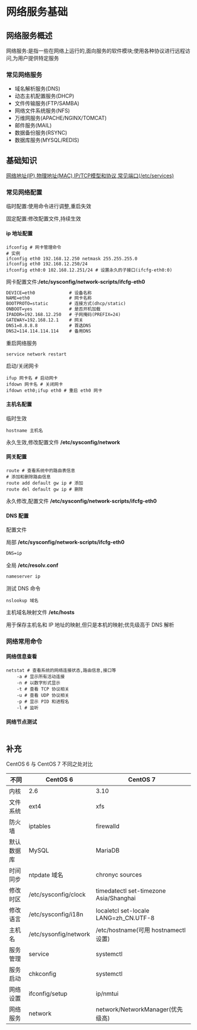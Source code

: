 # 网络服务基础

## 网络服务概述

网络服务:是指一些在网络上运行的,面向服务的软件模块;使用各种协议进行远程访问,为用户提供特定服务

### 常见网络服务

* 域名解析服务(DNS)
* 动态主机配置服务(DHCP)
* 文件传输服务(FTP/SAMBA)
* 网络文件系统服务(NFS)
* 万维网服务(APACHE/NGINX/TOMCAT)
* 邮件服务(MAIL)
* 数据备份服务(RSYNC)
* 数据库服务(MYSQL/REDIS)

## 基础知识

[网络地址(IP),物理地址(MAC),IP/TCP模型和协议,常见端口(/etc/services)](/运维基础学习日志/20-9-07TCPIP模型和网络通信原理.md)

### 常见网络配置

临时配置:使用命令进行调整,重启失效

固定配置:修改配置文件,持续生效

#### ip 地址配置

```shell
ifconfig # 网卡管理命令
# 实例
ifconfig eth0 192.168.12.250 netmask 255.255.255.0
ifconfig eth0 192.168.12.250/24
ifconfig eth0:0 102.168.12.251/24 # 设置永久的子接口(ifcfg-eth0:0)
```

网卡配置文件:**/etc/sysconfig/network-scripts/ifcfg-eth0**

```txt
DEVICE=eth0             # 设备名称
NAME=eth0               # 网卡名称
BOOTPROTO=static        # 连接方式(dhcp/static)
ONBOOT=yes              # 是否开机加载
IPADDR=192.168.12.250   # 子网掩码(PREFIX=24)
GATEWAY=192.168.12.1    # 网关
DNS1=8.8.8.8            # 首选DNS
DNS2=114.114.114.114    # 备用DNS
```

重启网络服务

```shell
service network restart
```

启动/关闭网卡

```shell
ifup 网卡名 # 启动网卡
ifdown 网卡名 # 关闭网卡
ifdown eth0;ifup eth0 # 重启 eth0 网卡
```

#### 主机名配置

临时生效

```shell
hostname 主机名
```

永久生效,修改配置文件 **/etc/sysconfig/network**

#### 网关配置

```shell
route # 查看系统中的路由表信息
# 添加和删除路由信息
route add default gw ip # 添加
route del default gw ip # 删除
```

永久修改,配置文件 **/etc/sysconfig/network-scripts/ifcfg-eth0**

#### DNS 配置

配置文件

局部 **/etc/sysconfig/network-scripts/ifcfg-eth0**

```txt
DNS=ip
```

全局 **/etc/resolv.conf**

```txt
nameserver ip
```

测试 DNS 命令

```shell
nslookup 域名
```

主机域名映射文件 **/etc/hosts**

用于保存主机名和 IP 地址的映射,但只是本机的映射;优先级高于 DNS 解析

### 网络常用命令

#### 网络信息查看

```shell
netstat # 查看系统的网络连接状态,路由信息,接口等
    -a # 显示所有活动连接
    -n # 以数字形式显示
    -t # 查看 TCP 协议相关
    -u # 查看 UDP 协议相关
    -p # 显示 PID 和进程名
    -l # 监听
```

#### 网络节点测试

```shell

```

## 补充

CentOS 6 与 CentOS 7 不同之处对比

|不同|CentOS 6|CentOS 7|
|----|--------|--------|
|内核|2.6|3.10|
|文件系统|ext4|xfs|
|防火墙|iptables|firewalld|
|默认数据库|MySQL|MariaDB|
|时间同步|ntpdate 域名|chronyc sources|
|修改时区|/etc/sysconfig/clock|timedatectl set-timezone Asia/Shanghai|
|修改语言|/etc/sysconfig/i18n|localetcl set-locale LANG=zh_CN.UTF-8|
|主机名|/etc/sysonfig/network|/etc/hostname(可用 hostnamectl 设置)|
|服务管理|service|systemctl|
|服务启动|chkconfig|systemctl|
|网络设置|ifconfig/setup|ip/nmtui|
|网络服务|network|network/NetworkManager(优先级高)|
